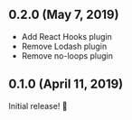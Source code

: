 ## 0.2.0 (May 7, 2019)

* Add React Hooks plugin
* Remove Lodash plugin
* Remove no-loops plugin

## 0.1.0 (April 11, 2019)

Initial release! :tada:
